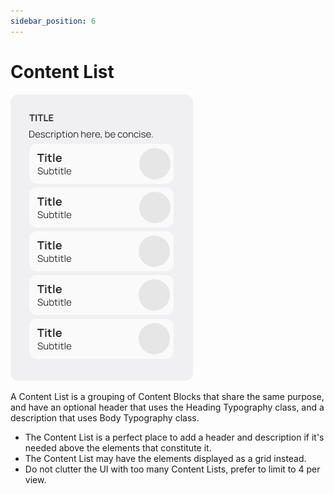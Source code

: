 ```yaml
---
sidebar_position: 6
---
```


# Content List

![](/assets/content_list.png)

A Content List is a grouping of Content Blocks that share the same purpose, and have an optional header that uses the Heading Typography class, and a description that uses Body Typography class.

- The Content List is a perfect place to add a header and description if it's needed above the elements that constitute it.
- The Content List may have the elements displayed as a grid instead.
- Do not clutter the UI with too many Content Lists, prefer to limit to 4 per view.